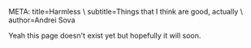 META: title=Harmless \\
      subtitle=Things that I think are good, actually \\
      author=Andrei Sova

Yeah this page doesn't exist yet but hopefully it will soon.

